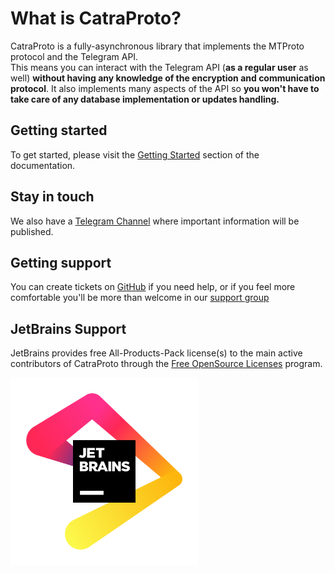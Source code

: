# What is CatraProto?
CatraProto is a fully-asynchronous library that implements the MTProto protocol and the Telegram API.\
This means you can interact with the Telegram API (**as a regular user** as well) **without having any knowledge of the encryption and communication protocol**. 
It also implements many aspects of the API so **you won't have to take care of any database implementation or updates handling.**

## Getting started
To get started, please visit the [Getting Started](https://catraproto.github.io/docs/configuration/index.html) section of the documentation.

## Stay in touch
We also have a [Telegram Channel](https://t.me/s/CatraProto) where important information will be published.

## Getting support
You can create tickets on [GitHub](https://github.com/CatraProto/Client/issues) if you need help, or if you feel more comfortable you'll be more than welcome in our [support group](https://t.me/catraprotodiscussion)

## JetBrains Support
<div>
<p>JetBrains provides free All-Products-Pack license(s) to the main active contributors of CatraProto through the <a href="https://www.jetbrains.com/community/opensource">Free OpenSource Licenses</a> program.</p>
<img src="assets/jb_beam.png" width="300" height="300" alt="JetBrains Logo">
</div>
